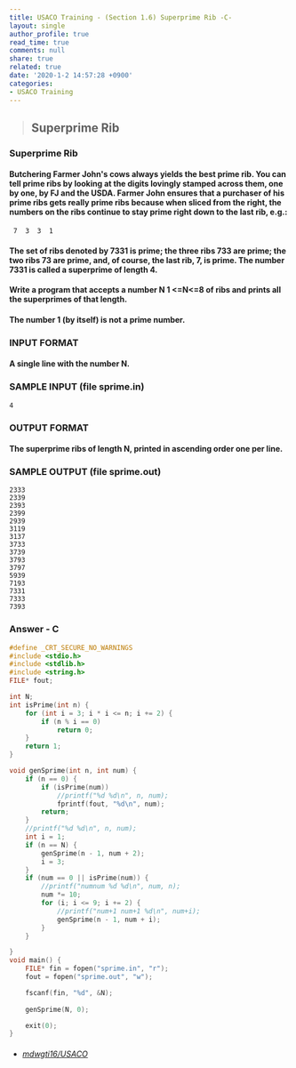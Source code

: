 ```yaml
---
title: USACO Training - (Section 1.6) Superprime Rib -C-
layout: single
author_profile: true
read_time: true
comments: null
share: true
related: true
date: '2020-1-2 14:57:28 +0900'
categories:
- USACO Training
---
```


> ## Superprime Rib

### Superprime Rib
#### Butchering Farmer John's cows always yields the best prime rib. You can tell prime ribs by looking at the digits lovingly stamped across them, one by one, by FJ and the USDA. Farmer John ensures that a purchaser of his prime ribs gets really prime ribs because when sliced from the right, the numbers on the ribs continue to stay prime right down to the last rib, e.g.:

     7  3  3  1
		 
#### The set of ribs denoted by 7331 is prime; the three ribs 733 are prime; the two ribs 73 are prime, and, of course, the last rib, 7, is prime. The number 7331 is called a superprime of length 4.

#### Write a program that accepts a number N 1 <=N<=8 of ribs and prints all the superprimes of that length.

#### The number 1 (by itself) is not a prime number.

### INPUT FORMAT

#### A single line with the number N.


### SAMPLE INPUT (file sprime.in)
	4


### OUTPUT FORMAT

#### The superprime ribs of length N, printed in ascending order one per line.



### SAMPLE OUTPUT (file sprime.out)
	2333
	2339
	2393
	2399
	2939
	3119
	3137
	3733
	3739
	3793
	3797
	5939
	7193
	7331
	7333
	7393

	
		
### Answer - C
```c
#define _CRT_SECURE_NO_WARNINGS
#include <stdio.h>
#include <stdlib.h>
#include <string.h>
FILE* fout;

int N;
int isPrime(int n) {
	for (int i = 3; i * i <= n; i += 2) {
		if (n % i == 0)
			return 0;
	}
	return 1;
}

void genSprime(int n, int num) {
	if (n == 0) {
		if (isPrime(num))
			//printf("%d %d\n", n, num);
			fprintf(fout, "%d\n", num);
		return;
	}
	//printf("%d %d\n", n, num);
	int i = 1;
	if (n == N) {
		genSprime(n - 1, num + 2);
		i = 3;
	}
	if (num == 0 || isPrime(num)) {
		//printf("numnum %d %d\n", num, n);
		num *= 10;
		for (i; i <= 9; i += 2) {
			//printf("num+1 num+1 %d\n", num+i);
			genSprime(n - 1, num + i);
		}
	}

}
void main() {
	FILE* fin = fopen("sprime.in", "r");
	fout = fopen("sprime.out", "w");

	fscanf(fin, "%d", &N);
	
	genSprime(N, 0);

	exit(0);
}
```

* ###### [mdwgti16/USACO]

[mdwgti16/USACO]: https://github.com/mdwgti16/USACO/tree/master/USACO/Chapter%201/Section%201.6